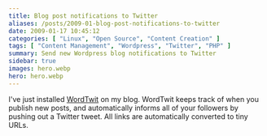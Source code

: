 ```yaml
---
title: Blog post notifications to Twitter
aliases: /posts/2009-01-blog-post-notifications-to-twitter
date: 2009-01-17 10:45:12
categories: [ "Linux", "Open Source", "Content Creation" ]
tags: [ "Content Management", "Wordpress", "Twitter", "PHP" ]
summary: Send new Wordpress blog notifications to Twitter
sidebar: true
images: hero.webp
hero: hero.webp
---
```


I've just installed [WordTwit](http://www.bravenewcode.com/wordtwit/) on my
blog. WordTwit keeps track of when you publish new posts, and automatically
informs all of your followers by pushing out a Twitter tweet. All links are
automatically converted to tiny URLs.

